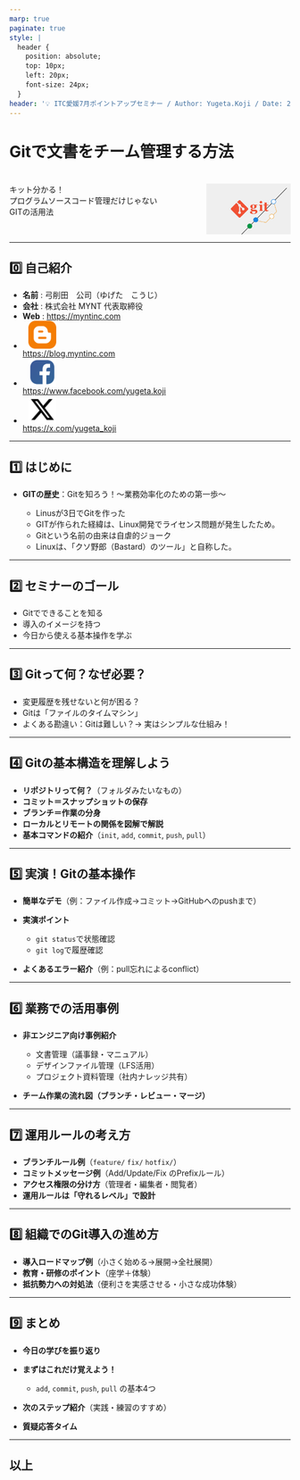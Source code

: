```yaml
---
marp: true
paginate: true
style: |
  header {
    position: absolute;
    top: 10px;
    left: 20px;
    font-size: 24px;
  }
header: '💡 ITC愛媛7月ポイントアップセミナー / Author: Yugeta.Koji / Date: 2025-07-12'
---
```

Gitで文書をチーム管理する方法
===
#
<ul class="page-1-list">
  <li class="text">キット分かる！
プログラムソースコード管理だけじゃない 
GITの活用法</li>
  <li class="img"><img src="img/git.webp" style="width:300px;"></li>
</ul>

<style>
.page-1-list{
  display:flex;
}
.page-1-list,
.page-1-list > *{
  list-style:none;
  margin:0;
  padding:0;
}
.page-1-list .text{
  white-space:pre-wrap;
  width:70%;
}
.page-1-list .img{
  width:30%;
}
.page-1-list .img img{
  display:block;
  width:100%;
  height:100%;
  object-fit:cover;
}

.icon{
  width:50px;
  margin:0 10px
}
.flex{
  display:flex;
  align-items:center;
}
</style>

---
## 0️⃣ 自己紹介

- **名前** : 弓削田　公司（ゆげた　こうじ）
- **会社** : 株式会社 MYNT 代表取締役
- **Web** : https://myntinc.com
- <a class="flex" href="https://blog.myntinc.com"><img class="icon" src="img/blogger.svg">https://blog.myntinc.com</a>
- <a class="flex" href="https://www.facebook.com/yugeta.koji"><img class="icon" src="img/facebook.svg">https://www.facebook.com/yugeta.koji</a>
- <a class="flex" href="https://x.com/yugeta_koji"><img class="icon" src="img/x.svg">https://x.com/yugeta_koji</a>

---
## 1️⃣ はじめに

* **GITの歴史**：Gitを知ろう！〜業務効率化のための第一歩〜
  - Linusが3日でGitを作った
  <!-- Linuxの開発者の Linus Torvalds が、2005年4月にわずか3日ほどでGitの初期バージョンを書き上げた。-->

  - GITが作られた経緯は、Linux開発でライセンス問題が発生したため。
  <!-- Linuxカーネルの開発でBitKeeperの**ライセンス問題**が起きたため。-->

  - Gitという名前の由来は自虐的ジョーク
  <!--「git」はイギリスのスラングで「嫌なやつ」「バカ」という意味もあり、Linusが自分自身を指してそう名付けたとも言われている。-->

  - Linuxは、「クソ野郎（Bastard）のツール」と自称した。
  <!-- Linusは「私はクソ野郎（Bastard）で、私の作るツールはクソ野郎向けのツールだ」と笑いながら言っていた。つまり強力で便利だけど、最初は扱いが難しかった。 -->

---
## 2️⃣ セミナーのゴール
- Gitでできることを知る
  <!-- 
  - Gitは、無料で使える。
  - Gitは、過去の状態に戻せる。
  - Gitは、Gitは、どの部分を誰が編集したか追跡できる。
  - Gitは、複数人で同時に開発できる。
  - Gitは、バックアップできる。
  - Gitは、パラレルワールドが作れる。
  - エンジニア／開発職
    - プログラムコード（プロジェクト一式）
  - デザイナー
    - 画像など
  - ライター・編集者
    - ドキュメント
    - 複数人で編集やレビュー
    - リリースごとのタグつけ管理
  - マーケティング職
    - キャンペーンの履歴管理
    - ABテストのパターン管理
    - レポートの変更管理
  - カスタマーサポート／営業
    - FAQやナレッジベースの管理
    - テンプレート管理
    - 問い合わせ対応フローの見える化
  - マネジメント・PM
    - 議事録やドキュメントの管理
    - タスク定義やスケジュールのバージョン管理
    - レポート・分析資料のレビュー体制構築
  - 共通の工夫
    - メモや備忘録をテキスト管理（マークダウン）
    - ブログの公開（github pagesでできる）
    - 仕事書類などの総合管理
  -->
- 導入のイメージを持つ
  <!--
  - Gitを学ぶときは、まず「どんなことができるツールなのか」という全体像を持つことが大切。
  - いきなりコマンドや操作を覚えるよりも、「Gitを使うと履歴を残せる」「安全に過去に戻せる」「複数人で開発を進められる」というイメージを持つと理解が早い。
  - 例えば、ファイルを「スナップショット」で残しておけるカメラのようなもの、と考えると捉えやすい。
  - 自分の作業の安全ネットを用意する、そんな感覚を持つと導入しやすい。
  -->
- 今日から使える基本操作を学ぶ
  <!--
  - 事前にGITの使用歴や、印象などをヒアリングしてみる。
  -->

---
## 3️⃣ Gitって何？なぜ必要？

* 変更履歴を残せないと何が困る？
  <!--
  - Excelファイルの上書き事故
  - 履歴不明問題
  - 最新版がどれかわからない問題や、ファイル名で判断できない問題
  - USBメモリ管理をしていたけど、複数のメモリがある場合に、どれがどれだかわからなくなる。
  -->
* Gitは「ファイルのタイムマシン」
  <!--
  エクセルでも、履歴を戻す機能がありますが、そんなに意識して使っていないかも。
  仕事の資料で謝って消しちゃったとか、間違って書いちゃった時に、巻き戻しができてしまうのがGIT
  GITはパラレルワールドが作れるので、色々なお試し版が作れたりもする。
  -->
* よくある勘違い：Gitは難しい？→ 実はシンプルな仕組み！
  <!--
  人間だれでも、知らないことは、怖い事、難しい事、苦手な事と考えがち。
  でも、知っている事は、胸を張って行動できる。
  GITは、難しいポイントもあるけど、基本操作だけ知っているだけでも十分に使えるし、
  使っていくうちに、ちょっとずつ色々な事を覚えていけるので、使い続ける事が重要。
  基本的に、「パラレルワールドがどんどん作れるドラえもんのポケット」だと考えましょう。
  -->

---
## 4️⃣ Gitの基本構造を理解しよう

* **リポジトリって何？**（フォルダみたいなもの）
* **コミット＝スナップショットの保存**
* **ブランチ＝作業の分身**
* **ローカルとリモートの関係を図解で解説**
* **基本コマンドの紹介**（`init`, `add`, `commit`, `push`, `pull`）

---
## 5️⃣ 実演！Gitの基本操作

* **簡単なデモ**（例：ファイル作成→コミット→GitHubへのpushまで）
* **実演ポイント**

  * `git status`で状態確認
  * `git log`で履歴確認
* **よくあるエラー紹介**（例：pull忘れによるconflict）

---
## 6️⃣ 業務での活用事例

* **非エンジニア向け事例紹介**

  * 文書管理（議事録・マニュアル）
  * デザインファイル管理（LFS活用）
  * プロジェクト資料管理（社内ナレッジ共有）
* **チーム作業の流れ図（ブランチ・レビュー・マージ）**

---
## 7️⃣ 運用ルールの考え方

* **ブランチルール例**（`feature/` `fix/` `hotfix/`）
* **コミットメッセージ例**（Add/Update/Fix のPrefixルール）
* **アクセス権限の分け方**（管理者・編集者・閲覧者）
* **運用ルールは「守れるレベル」で設計**

---
## 8️⃣ 組織でのGit導入の進め方

* **導入ロードマップ例**（小さく始める→展開→全社展開）
* **教育・研修のポイント**（座学＋体験）
* **抵抗勢力への対処法**（便利さを実感させる・小さな成功体験）

---
## 9️⃣ まとめ

* **今日の学びを振り返り**
* **まずはこれだけ覚えよう！**

  * `add`, `commit`, `push`, `pull` の基本4つ
* **次のステップ紹介**（実践・練習のすすめ）
* **質疑応答タイム**

---
## 以上
